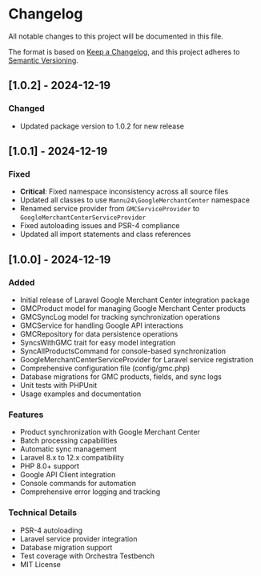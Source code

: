 # Changelog

All notable changes to this project will be documented in this file.

The format is based on [Keep a Changelog](https://keepachangelog.com/en/1.0.0/),
and this project adheres to [Semantic Versioning](https://semver.org/spec/v2.0.0.html).

## [1.0.2] - 2024-12-19

### Changed
- Updated package version to 1.0.2 for new release

## [1.0.1] - 2024-12-19

### Fixed
- **Critical**: Fixed namespace inconsistency across all source files
- Updated all classes to use `Mannu24\GoogleMerchantCenter` namespace
- Renamed service provider from `GMCServiceProvider` to `GoogleMerchantCenterServiceProvider`
- Fixed autoloading issues and PSR-4 compliance
- Updated all import statements and class references

## [1.0.0] - 2024-12-19

### Added
- Initial release of Laravel Google Merchant Center integration package
- GMCProduct model for managing Google Merchant Center products
- GMCSyncLog model for tracking synchronization operations
- GMCService for handling Google API interactions
- GMCRepository for data persistence operations
- SyncsWithGMC trait for easy model integration
- SyncAllProductsCommand for console-based synchronization
- GoogleMerchantCenterServiceProvider for Laravel service registration
- Comprehensive configuration file (config/gmc.php)
- Database migrations for GMC products, fields, and sync logs
- Unit tests with PHPUnit
- Usage examples and documentation

### Features
- Product synchronization with Google Merchant Center
- Batch processing capabilities
- Automatic sync management
- Laravel 8.x to 12.x compatibility
- PHP 8.0+ support
- Google API Client integration
- Console commands for automation
- Comprehensive error logging and tracking

### Technical Details
- PSR-4 autoloading
- Laravel service provider integration
- Database migration support
- Test coverage with Orchestra Testbench
- MIT License
